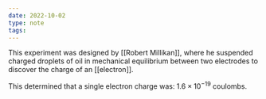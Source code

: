 ```yaml
---
date: 2022-10-02
type: note
tags: 
---
```


This experiment was designed by [[Robert Millikan]], where he suspended charged droplets of oil in mechanical equilibrium between two electrodes to discover the charge of an [[electron]].

This determined that a single electron charge was: $1.6 \times 10^{-19}$ coulombs.
